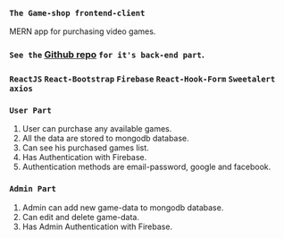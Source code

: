 ### `The Game-shop frontend-client`
MERN app for purchasing video games.

### `See the` [Github repo](https://github.com/UpekkaChakma/the-game-shop-server) `for it's back-end part`.

### `ReactJS`   `React-Bootstrap`   `Firebase`   `React-Hook-Form`  `Sweetalert`  `axios`

### `User Part`
1. User can purchase any available games.
2. All the data are stored to mongodb database.
3. Can see his purchased games list.
4. Has Authentication with Firebase.
5. Authentication methods are email-password, google and facebook. 

### `Admin Part`
1. Admin can add new game-data to mongodb database.
2. Can edit and delete game-data.
3. Has Admin Authentication with Firebase.
